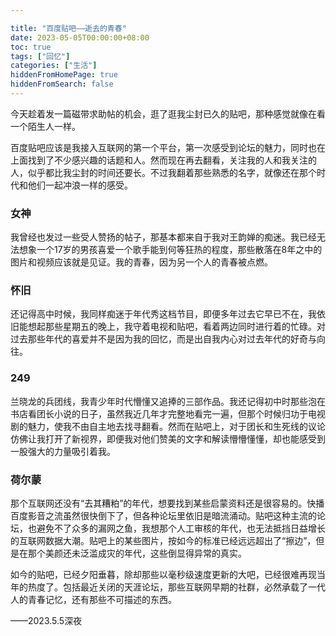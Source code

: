 ```yaml
---

title: "百度贴吧——逝去的青春"
date: 2023-05-05T00:00:00+08:00
toc: true
tags: ["回忆"]
categories: ["生活"]
hiddenFromHomePage: true
hiddenFromSearch: false
---
```



今天趁着发一篇磁带求助帖的机会，逛了逛我尘封已久的贴吧，那种感觉就像在看一个陌生人一样。

百度贴吧应该是我接入互联网的第一个平台，第一次感受到论坛的魅力，同时也在上面找到了不少感兴趣的话题和人。然而现在再去翻看，关注我的人和我关注的人，似乎都比我尘封的时间还要长。不过我翻着那些熟悉的名字，就像还在那个时代和他们一起冲浪一样的感受。

### 女神

我曾经也发过一些受人赞扬的帖子，那基本都来自于我对王韵婵的痴迷。我已经无法想象一个17岁的男孩喜爱一个歌手能到何等狂热的程度，那些散落在8年之中的图片和视频应该就是见证。我的青春，因为另一个人的青春被点燃。

### 怀旧

还记得高中时候，我同样痴迷于年代秀这档节目，即便多年过去它早已不在，我依旧能想起那些星期五的晚上，我守着电视和贴吧，看着两边同时进行着的忙碌。对过去那些年代的喜爱并不是因为我的回忆，而是出自我内心对过去年代的好奇与向往。

### 249

兰晓龙的兵团线，我青少年时代懵懂又追捧的三部作品。我还记得初中时那些泡在书店看团长小说的日子，虽然我近几年才完整地看完一遍，但那个时候归功于电视剧的魅力，使我不由自主地去找寻翻看。然而在贴吧上，对于团长和生死线的议论仿佛让我打开了新视界，即便我对他们赞美的文字和解读懵懵懂懂，却也能感受到一股强大的力量吸引着我。

### 荷尔蒙

那个互联网还没有“去其糟粕”的年代，想要找到某些启蒙资料还是很容易的。快播百度影音之流虽然很快倒下了，但各种论坛里依旧是暗流涌动。贴吧这种主流的论坛，也避免不了众多的漏网之鱼，我想那个人工审核的年代，也无法抵挡日益增长的互联网数据大潮。贴吧上的某些图片，按如今的标准已经远远超出了“擦边”，但是在那个美颜还未泛滥成灾的年代，这些倒显得异常的真实。

如今的贴吧，已经夕阳垂暮，除却那些以毫秒级速度更新的大吧，已经很难再现当年的热度了。包括最近关闭的天涯论坛，那些互联网早期的社群，必然承载了一代人的青春记忆，还有那些不可描述的东西。

——2023.5.5深夜
